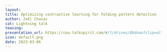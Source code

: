 ```yaml
---
layout:
title: Optimizing contrastive learning for folding pattern detection
author: Joël Chavas
cat: Lightning talk
teasing: 
presentation_url: https://cea.talkspirit.com/#/l/drives/8bdnaa?clip=all&type=drive
icon: default.png
date: 2023-03-06
---
```


